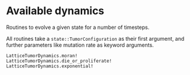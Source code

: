 # Available dynamics

Routines to evolve a given state for a number of timesteps.

All routines take a `state::TumorConfiguration` as their first argument, and
further parameters like mutation rate as keyword arguments.

```@docs
LatticeTumorDynamics.moran!
LatticeTumorDynamics.die_or_proliferate!
LatticeTumorDynamics.exponential!
```
